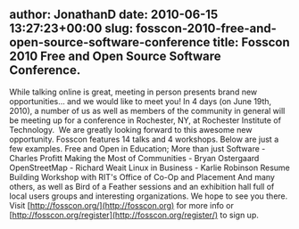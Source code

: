 author: JonathanD
date: 2010-06-15 13:27:23+00:00
slug: fosscon-2010-free-and-open-source-software-conference
title: Fosscon 2010 Free and Open Source Software Conference.
---

While talking online is great, meeting in person presents brand new opportunities... and we would like to meet you!
In 4 days (on June 19th, 2010), a number of us as well as members of the community in general will be meeting up for a conference in Rochester, NY, at Rochester Institute of Technology.  We are greatly looking forward to this awesome new opportunity.
Fosscon features 14 talks and 4 workshops. Below are just a few examples.
Free and Open in Education; More than just Software - Charles Profitt
Making the Most of Communities - Bryan Ostergaard
OpenStreetMap - Richard Weait
Linux in Business - Karlie Robinson
Resume Building Workshop with RIT's Office of Co-Op and Placement
And many others, as well as Bird of a Feather sessions and an exhibition hall full of local users groups and interesting organizations.
We hope to see you there. Visit [http://fosscon.org/](http://fosscon.org) for more info or [http://fosscon.org/register](http://fosscon.org/register/) to sign up.
